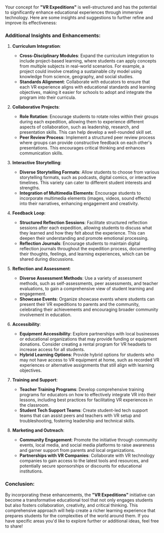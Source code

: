 Your concept for **"VR Expeditions"** is well-structured and has the potential to significantly enhance educational experiences through immersive technology. Here are some insights and suggestions to further refine and improve its effectiveness:

### Additional Insights and Enhancements:

1. **Curriculum Integration**:
   - **Cross-Disciplinary Modules**: Expand the curriculum integration to include project-based learning, where students can apply concepts from multiple subjects in real-world scenarios. For example, a project could involve creating a sustainable city model using knowledge from science, geography, and social studies.
   - **Standards Alignment**: Collaborate with educators to ensure that each VR experience aligns with educational standards and learning objectives, making it easier for schools to adopt and integrate the program into their curricula.

2. **Collaborative Projects**:
   - **Role Rotation**: Encourage students to rotate roles within their groups during each expedition, allowing them to experience different aspects of collaboration, such as leadership, research, and presentation skills. This can help develop a well-rounded skill set.
   - **Peer Review Process**: Implement a structured peer review process where groups can provide constructive feedback on each other's presentations. This encourages critical thinking and enhances communication skills.

3. **Interactive Storytelling**:
   - **Diverse Storytelling Formats**: Allow students to choose from various storytelling formats, such as podcasts, digital comics, or interactive timelines. This variety can cater to different student interests and strengths.
   - **Integration of Multimedia Elements**: Encourage students to incorporate multimedia elements (images, videos, sound effects) into their narratives, enhancing engagement and creativity.

4. **Feedback Loop**:
   - **Structured Reflection Sessions**: Facilitate structured reflection sessions after each expedition, allowing students to discuss what they learned and how they felt about the experience. This can deepen their understanding and promote emotional processing.
   - **Reflection Journals**: Encourage students to maintain digital reflection journals throughout the expedition process, documenting their thoughts, feelings, and learning experiences, which can be shared during discussions.

5. **Reflection and Assessment**:
   - **Diverse Assessment Methods**: Use a variety of assessment methods, such as self-assessments, peer assessments, and teacher evaluations, to gain a comprehensive view of student learning and engagement.
   - **Showcase Events**: Organize showcase events where students can present their VR expeditions to parents and the community, celebrating their achievements and encouraging broader community involvement in education.

6. **Accessibility**:
   - **Equipment Accessibility**: Explore partnerships with local businesses or educational organizations that may provide funding or equipment donations. Consider creating a rental program for VR headsets to increase access for all students.
   - **Hybrid Learning Options**: Provide hybrid options for students who may not have access to VR equipment at home, such as recorded VR experiences or alternative assignments that still align with learning objectives.

7. **Training and Support**:
   - **Teacher Training Programs**: Develop comprehensive training programs for educators on how to effectively integrate VR into their lessons, including best practices for facilitating VR experiences in the classroom.
   - **Student Tech Support Teams**: Create student-led tech support teams that can assist peers and teachers with VR setup and troubleshooting, fostering leadership and technical skills.

8. **Marketing and Outreach**:
   - **Community Engagement**: Promote the initiative through community events, local media, and social media platforms to raise awareness and garner support from parents and local organizations.
   - **Partnerships with VR Companies**: Collaborate with VR technology companies to gain access to the latest tools and resources, and potentially secure sponsorships or discounts for educational institutions.

### Conclusion:
By incorporating these enhancements, the **"VR Expeditions"** initiative can become a transformative educational tool that not only engages students but also fosters collaboration, creativity, and critical thinking. This comprehensive approach will help create a richer learning experience that prepares students for the complexities of the world around them. If you have specific areas you'd like to explore further or additional ideas, feel free to share!